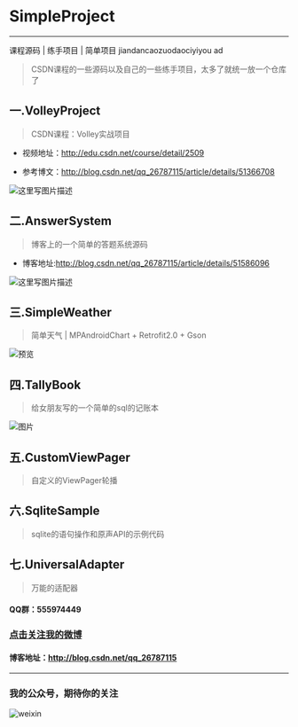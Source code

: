 # SimpleProject
---

课程源码 | 练手项目 | 简单项目
jiandancaozuodaociyiyou ad

>CSDN课程的一些源码以及自己的一些练手项目，太多了就统一放一个仓库了

## 一.VolleyProject

>CSDN课程：Volley实战项目

- 视频地址：http://edu.csdn.net/course/detail/2509

- 参考博文：http://blog.csdn.net/qq_26787115/article/details/51366708

![这里写图片描述](http://img.blog.csdn.net/20160605103528333)


## 二.AnswerSystem

>博客上的一个简单的答题系统源码

- 博客地址:http://blog.csdn.net/qq_26787115/article/details/51586096

![这里写图片描述](http://img.blog.csdn.net/20160604233854533)

## 三.SimpleWeather

>简单天气 | MPAndroidChart + Retrofit2.0 + Gson

![预览](https://github.com/LiuGuiLinAndroid/SimpleProject/blob/master/SimpleWeathers/img/%E9%A2%84%E8%A7%88.png?raw=true)


## 四.TallyBook

>给女朋友写的一个简单的sql的记账本

![图片](https://github.com/LiuGuiLinAndroid/SimpleProject/blob/master/TallyBook/img/%E9%A2%84%E8%A7%88.gif)

## 五.CustomViewPager

>自定义的ViewPager轮播

## 六.SqliteSample

>sqlite的语句操作和原声API的示例代码

## 七.UniversalAdapter

>万能的适配器

#### QQ群：555974449

### [点击关注我的微博](http://weibo.com/Glorystys)

#### 博客地址：http://blog.csdn.net/qq_26787115

---

### 我的公众号，期待你的关注

![weixin](http://img.blog.csdn.net/20160108203741937)


